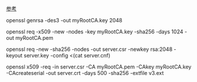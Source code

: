 
[参考](https://blog.csdn.net/qq_35178316/article/details/119612596)

openssl genrsa -des3 -out myRootCA.key 2048

openssl req -x509 -new -nodes -key myRootCA.key -sha256 -days 1024 -out myRootCA.pem

openssl req -new -sha256 -nodes -out server.csr -newkey rsa:2048 -keyout server.key -config <(cat server.cnf)  

openssl x509 -req -in server.csr -CA myRootCA.pem -CAkey myRootCA.key -CAcreateserial -out server.crt -days 500 -sha256 -extfile v3.ext
